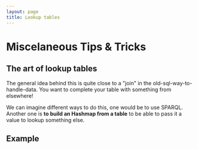 ```yaml
---
layout: page
title: Lookup tables
---
```


# Miscelaneous Tips & Tricks

## The art of lookup tables

The general idea behind this is quite close to a "join" in the old-sql-way-to-handle-data. You want to complete your table with something from elsewhere!

We can imagine different ways to do this, one would be to use SPARQL. Another one is **to build an Hashmap from a table** to be able to pass it a value to lookup something else.


## Example


